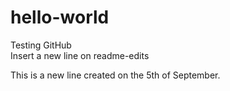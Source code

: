 # hello-world
Testing GitHub  
Insert a new line on readme-edits

This is a new line created on the 5th of September.
